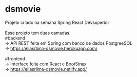 # dsmovie</br>
Projeto criado na semana Spring React Devsuperior</br>
</br>
Esse projeto tem duas camadas.</br>
#backend</br>
  -> API REST feita em Spring com banco de dados PostgreeSQL</br>
  -> https://eliasrlima-dsmovie.herokuapp.com/</br>
 </br> 
 #frontend</br>
   -> Interface feita com React e BootStrap</br>
   -> https://eliasrlima-dsmovie.netlify.app/
